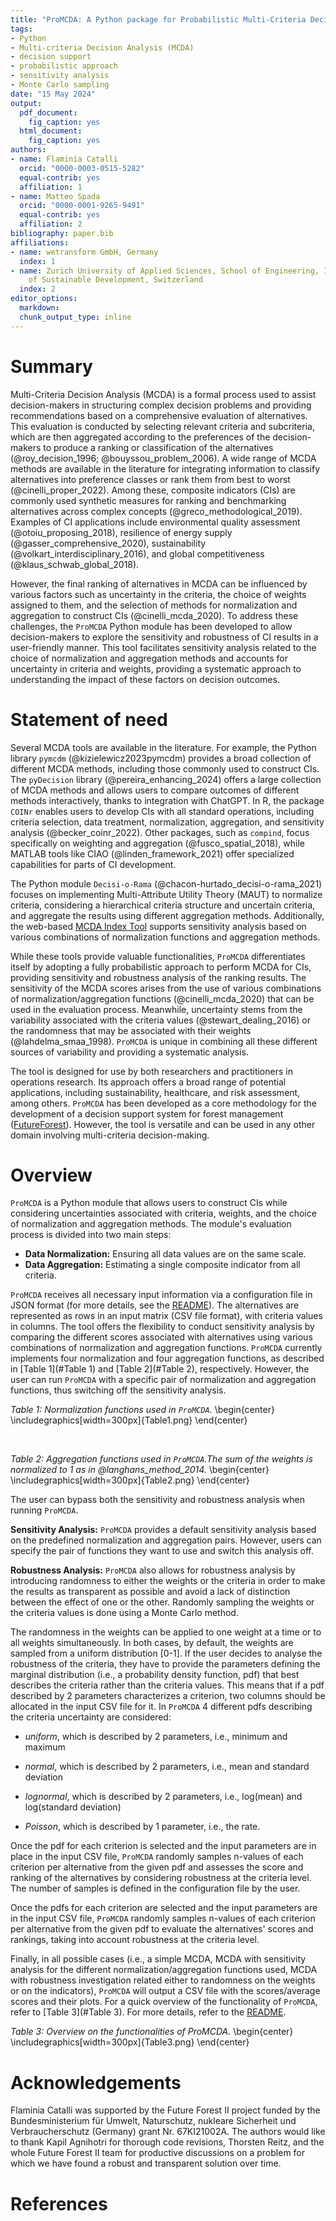 ```yaml
---
title: "ProMCDA: A Python package for Probabilistic Multi-Criteria Decision Analysis"
tags:
- Python
- Multi-criteria Decision Analysis (MCDA)
- decision support
- probabilistic approach
- sensitivity analysis
- Monte Carlo sampling
date: "15 May 2024"
output:
  pdf_document: 
    fig_caption: yes
  html_document: 
    fig_caption: yes
authors:
- name: Flaminia Catalli
  orcid: "0000-0003-0515-5282"
  equal-contrib: yes
  affiliation: 1
- name: Matteo Spada
  orcid: "0000-0001-9265-9491"
  equal-contrib: yes
  affiliation: 2
bibliography: paper.bib
affiliations:
- name: wetransform GmbH, Germany
  index: 1
- name: Zurich University of Applied Sciences, School of Engineering, INE Institute
    of Sustainable Development, Switzerland
  index: 2
editor_options:
  markdown:
  chunk_output_type: inline
---
```


# Summary

Multi-Criteria Decision Analysis (MCDA) is a formal process used to assist decision-makers in structuring complex decision problems and providing recommendations based on a comprehensive evaluation of alternatives. This evaluation is conducted by selecting relevant criteria and subcriteria, which are then aggregated according to the preferences of the decision-makers to produce a ranking or classification of the alternatives (@roy_decision_1996; @bouyssou_problem_2006). A wide range of MCDA methods are available in the literature for integrating information to classify alternatives into preference classes or rank them from best to worst (@cinelli_proper_2022). Among these, composite indicators (CIs) are commonly used synthetic measures for ranking and benchmarking alternatives across complex concepts (@greco_methodological_2019). Examples of CI applications include environmental quality assessment (@otoiu_proposing_2018), resilience of energy supply (@gasser_comprehensive_2020), sustainability (@volkart_interdisciplinary_2016), and global competitiveness (@klaus_schwab_global_2018).

However, the final ranking of alternatives in MCDA can be influenced by various factors such as uncertainty in the criteria, the choice of weights assigned to them, and the selection of methods for normalization and aggregation to construct CIs (@cinelli_mcda_2020). To address these challenges, the `ProMCDA` Python module has been developed to allow decision-makers to explore the sensitivity and robustness of CI results in a user-friendly manner. This tool facilitates sensitivity analysis related to the choice of normalization and aggregation methods and accounts for uncertainty in criteria and weights, providing a systematic approach to understanding the impact of these factors on decision outcomes.

# Statement of need

Several MCDA tools are available in the literature. For example, the Python library `pymcdm` (@kizielewicz2023pymcdm) provides a broad collection of different MCDA methods, including those commonly used to construct CIs. The `pyDecision` library (@pereira_enhancing_2024) offers a large collection of MCDA methods and allows users to compare outcomes of different methods interactively, thanks to integration with ChatGPT. In R, the package `COINr` enables users to develop CIs with all standard operations, including criteria selection, data treatment, normalization, aggregation, and sensitivity analysis (@becker_coinr_2022). Other packages, such as `compind`, focus specifically on weighting and aggregation (@fusco_spatial_2018), while MATLAB tools like CIAO (@linden_framework_2021) offer specialized capabilities for parts of CI development.

The Python module `Decisi-o-Rama` (@chacon-hurtado_decisi-o-rama_2021) focuses on implementing Multi-Attribute Utility Theory (MAUT) to normalize criteria, considering a hierarchical criteria structure and uncertain criteria, and aggregate the results using different aggregation methods. Additionally, the web-based [MCDA Index Tool](https://www.mcdaindextool.net) supports sensitivity analysis based on various combinations of normalization functions and aggregation methods.

While these tools provide valuable functionalities, `ProMCDA` differentiates itself by adopting a fully probabilistic approach to perform MCDA for CIs, providing sensitivity and robustness analysis of the ranking results. The sensitivity of the MCDA scores arises from the use of various combinations of normalization/aggregation functions (@cinelli_mcda_2020) that can be used in the evaluation process. Meanwhile, uncertainty stems from the variability associated with the criteria values (@stewart_dealing_2016) or the randomness that may be associated with their weights (@lahdelma_smaa_1998). `ProMCDA` is unique in combining all these different sources of variability and providing a systematic analysis.

The tool is designed for use by both researchers and practitioners in operations research. Its approach offers a broad range of potential applications, including sustainability, healthcare, and risk assessment, among others. `ProMCDA` has been developed as a core methodology for the development of a decision support system for forest management ([FutureForest](https://future-forest.eu/)). However, the tool is versatile and can be used in any other domain involving multi-criteria decision-making.

# Overview

`ProMCDA` is a Python module that allows users to construct CIs while considering uncertainties associated with criteria, weights, and the choice of normalization and aggregation methods. The module's evaluation process is divided into two main steps:
- **Data Normalization:** Ensuring all data values are on the same scale.
- **Data Aggregation:** Estimating a single composite indicator from all criteria.


`ProMCDA` receives all necessary input information via a configuration file in JSON format (for more details, see the [README](https://github.com/wetransform-os/ProMCDA/blob/main/README.md)). The alternatives are represented as rows in an input matrix (CSV file format), with criteria values in columns. The tool offers the flexibility to conduct sensitivity analysis by comparing the different scores associated with alternatives using various combinations of normalization and aggregation functions. `ProMCDA` currently implements four normalization and four aggregation functions, as described in [Table 1](#Table 1) and [Table 2](#Table 2), respectively. However, the user can run `ProMCDA` with a specific pair of normalization and aggregation functions, thus switching off the sensitivity analysis. <br />

<a name="Table 1"></a>*Table 1: Normalization functions used in `ProMCDA`.*
\begin{center} 
\includegraphics[width=300px]{Table1.png}
\end{center} 

<br />

<a name="Table 2"></a>*Table 2: Aggregation functions used in `ProMCDA`.The sum of the weights is normalized to 1 as in @langhans_method_2014.*
\begin{center} 
\includegraphics[width=300px]{Table2.png}
\end{center} 

The user can bypass both the sensitivity and robustness analysis when running `ProMCDA`.

**Sensitivity Analysis:** `ProMCDA` provides a default sensitivity analysis based on the predefined normalization and aggregation pairs. However, users can specify the pair of functions they want to use and switch this analysis off.

**Robustness Analysis:** `ProMCDA` also allows for robustness analysis by introducing randomness to either the weights or the criteria in order to make the results as transparent as possible and avoid a lack of distinction between the effect of one or the other. Randomly sampling the weights or the criteria values is done using a Monte Carlo method.

The randomness in the weights can be applied to one weight at a time or to all weights simultaneously. In both cases, by default, the weights are sampled from a uniform distribution [0-1]. If the user decides to analyse the robustness of the criteria, they have to provide the parameters defining the marginal distribution (i.e., a probability density function, pdf) that best describes the criteria rather than the criteria values. This means that if a pdf described by 2 parameters characterizes a criterion, two columns should be allocated in the input CSV file for it.
In `ProMCDA` 4 different pdfs describing the criteria uncertainty are considered:

-   *uniform*, which is described by 2 parameters, i.e., minimum and maximum

-   *normal*, which is described by 2 parameters, i.e., mean and standard deviation

-   *lognormal*, which is described by 2 parameters, i.e., log(mean) and log(standard deviation)

-   *Poisson*, which is described by 1 parameter, i.e., the rate.

Once the pdf for each criterion is selected and the input parameters are in place in the input CSV file, `ProMCDA` randomly samples n-values of each criterion per alternative from the given pdf and assesses the score and ranking of the alternatives by considering robustness at the criteria level. The number of samples is defined in the configuration file by the user.

Once the pdfs for each criterion are selected and the input parameters are in the input CSV file, `ProMCDA` randomly samples n-values of each criterion per alternative from the given pdf to evaluate the alternatives' scores and rankings, taking into account robustness at the criteria level.

Finally, in all possible cases (i.e., a simple MCDA, MCDA with sensitivity analysis for the different normalization/aggregation functions used, MCDA with robustness investigation related either to randomness on the weights or on the indicators), `ProMCDA` will output a CSV file with the scores/average scores and their plots. For a quick overview of the functionality of `ProMCDA`, refer to  [Table 3](#Table 3). For more details, refer to the [README](https://github.com/wetransform-os/ProMCDA/blob/main/README.md).

<a name="Table 3"></a>*Table 3: Overview on the functionalities of ProMCDA.*
\begin{center} 
\includegraphics[width=300px]{Table3.png}
\end{center} 

# Acknowledgements

Flaminia Catalli was supported by the Future Forest II project funded by the Bundesministerium für Umwelt, Naturschutz, nukleare Sicherheit und Verbraucherschutz (Germany) grant Nr. 67KI21002A. The authors would like to thank Kapil Agnihotri for thorough code revisions, Thorsten Reitz, and the whole Future Forest II team for productive discussions on a problem for which we have found a robust and transparent solution over time.

# References
